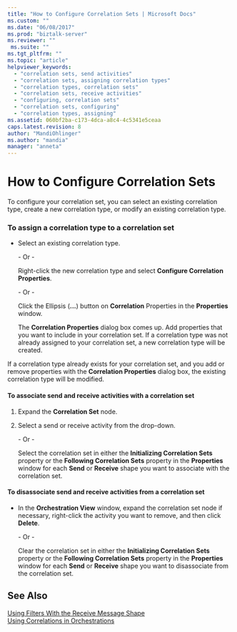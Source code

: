 ```yaml
---
title: "How to Configure Correlation Sets | Microsoft Docs"
ms.custom: ""
ms.date: "06/08/2017"
ms.prod: "biztalk-server"
ms.reviewer: ""
 ms.suite: ""
ms.tgt_pltfrm: ""
ms.topic: "article"
helpviewer_keywords: 
  - "correlation sets, send activities"
  - "correlation sets, assigning correlation types"
  - "correlation types, correlation sets"
  - "correlation sets, receive activities"
  - "configuring, correlation sets"
  - "correlation sets, configuring"
  - "correlation types, assigning"
ms.assetid: 060bf2ba-c173-4dca-a8c4-4c5341e5ceaa
caps.latest.revision: 8
author: "MandiOhlinger"
ms.author: "mandia"
manager: "anneta"
---
```

# How to Configure Correlation Sets
To configure your correlation set, you can select an existing correlation type, create a new correlation type, or modify an existing correlation type.  
  
### To assign a correlation type to a correlation set  
  
-   Select an existing correlation type.  
  
     \- Or -  
  
     Right-click the new correlation type and select **Configure Correlation Properties**.  
  
     \- Or -  
  
     Click the Ellipsis (**...**) button on **Correlation** Properties in the **Properties** window.  
  
     The **Correlation Properties** dialog box comes up. Add properties that you want to include in your correlation set. If a correlation type was not already assigned to your correlation set, a new correlation type will be created.  
  
 If a correlation type already exists for your correlation set, and you add or remove properties with the **Correlation Properties** dialog box, the existing correlation type will be modified.  
  
#### To associate send and receive activities with a correlation set  
  
1.  Expand the **Correlation Set** node.  
  
2.  Select a send or receive activity from the drop-down.  
  
     \- Or -  
  
     Select the correlation set in either the **Initializing Correlation Sets** property or the **Following Correlation Sets** property in the **Properties** window for each **Send** or **Receive** shape you want to associate with the correlation set.  
  
#### To disassociate send and receive activities from a correlation set  
  
-   In the **Orchestration View** window, expand the correlation set node if necessary, right-click the activity you want to remove, and then click **Delete**.  
  
     \- Or -  
  
     Clear the correlation set in either the **Initializing Correlation Sets** property or the **Following Correlation Sets** property in the **Properties** window for each **Send** or **Receive** shape you want to disassociate from the correlation set.  
  
## See Also  
 [Using Filters With the Receive Message Shape](../core/using-filters-with-the-receive-message-shape.md)   
 [Using Correlations in Orchestrations](../core/using-correlations-in-orchestrations.md)